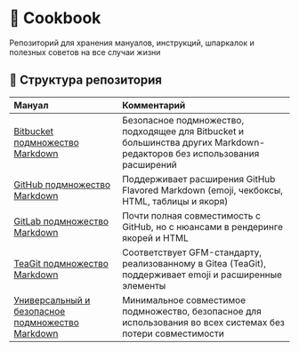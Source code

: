 # 🍪 Cookbook
Репозиторий для хранения мануалов, инструкций, шпаркалок и полезных советов на все случаи жизни
 
## 📆 Структура репозитория
| Мануал | Комментарий |
|:----------------------------------------------------------|:-----------------------------------------------------------------------------------|
| [Bitbucket подмножество Markdown](markdown/Bitbucket%20подмножество%20Markdown.md) | Безопасное подмножество, подходящее для Bitbucket и большинства других Markdown-редакторов без использования расширений |
| [GitHub подмножество Markdown](markdown/GitHub%20подмножество%20Markdown.md) | Поддерживает расширения GitHub Flavored Markdown (emoji, чекбоксы, HTML, таблицы и якоря) |
| [GitLab подмножество Markdown](markdown/GitLab%20подмножество%20Markdown.md) | Почти полная совместимость с GitHub, но с нюансами в рендеринге якорей и HTML |
| [TeaGit подмножество Markdown](markdown/TeaGit%20подмножество%20Markdown.md) | Соответствует GFM-стандарту, реализованному в Gitea (TeaGit), поддерживает emoji и расширенные элементы |
| [Универсальный и безопасное подмножество Markdown](markdown/Универсальный%20и%20безопасное%20подмножество%20Markdown.md) | Минимальное совместимое подмножество, безопасное для использования во всех системах без потери совместимости |

